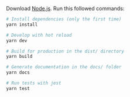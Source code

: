Download [Node.js](https://nodejs.org/en/download/).
Run this followed commands:

```bash
# Install dependencies (only the first time)
yarn install

# Develop with hot reload
yarn dev

# Build for production in the dist/ directory
yarn build

# Generate documentation in the docs/ folder
yarn docs

# Run tests with jest
yarn test
```
